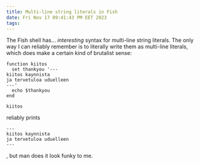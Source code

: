 ```yaml
---
title: Multi-line string literals in Fish
date: Fri Nov 17 09:41:43 PM EET 2023
tags: 
---
```


The Fish shell has... _interesting_ syntax for multi-line string literals. The
only way I can reliably remember is to literally write them as multi-line
literals, which does make a certain kind of brutalist sense:

```fish
function kiitos
  set thankyou '---
kiitos kaynnista
ja tervetuloa uduelleen
---'
  echo $thankyou
end

kiitos
```

reliably prints

```text
---
kiitos kaynnista
ja tervetuloa uduelleen
---
```

, but man does it look funky to me.
